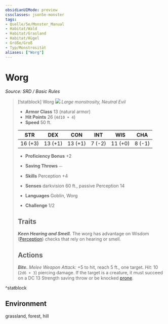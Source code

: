 ```yaml
---
obsidianUIMode: preview
cssclasses: json5e-monster
tags:
- Quelle/5e/Monster_Manual
- Habitat/Wald
- Habitat/Grasland
- Habitat/Hügel
- Größe/Groß
- Typ/Monstrosität
aliases: ["Worg"]
---
```

# Worg
*Source: SRD / Basic Rules*  

> [!statblock] Worg
> ![](compendium/bestiary/monstrosity/token/worg.png#token)
> *Large monstrosity, Neutral Evil*
> 
> - **Armor Class** 13  (natural armor)
> - **Hit Points** 26 (`4d10 + 4`)
> - **Speed** 50 ft.
> 
> |STR|DEX|CON|INT|WIS|CHA|
> |:---:|:---:|:---:|:---:|:---:|:---:|
> |16 (+3)|13 (+1)|13 (+1)| 7 (-2)|11 (+0)| 8 (-1)|
> 
> - **Proficiency Bonus** +2
> - **Saving Throws** ⏤
> - **Skills** Perception +4
> - **Senses** darkvision 60 ft., passive Perception 14
> 
> - **Languages** Goblin, Worg
> - **Challenge** 1/2
> 
> ## Traits
> 
> ***Keen Hearing and Smell.*** The worg has advantage on Wisdom ([Perception](rules/skills.md#Perception)) checks that rely on hearing or smell.
> 
> ## Actions
> 
> ***Bite.*** *Melee Weapon Attack:* +5 to hit, reach 5 ft., one target. *Hit:* 10 (`2d6 + 3`) piercing damage. If the target is a creature, it must succeed on a DC 13 Strength saving throw or be knocked [prone](rules/conditions.md#prone).
^statblock

## Environment

grassland, forest, hill